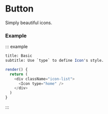 # Button

Simply beautiful icons.

### Example

::: example

```meta
title: Basic
subtitle: Use `type` to define Icon's style.
```

```js
render() {
  return (
    <div className="icon-list">
      <Icon type="home" />
    </div>
  )
}
```
:::